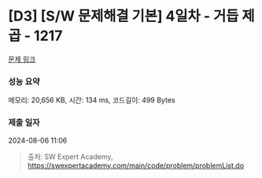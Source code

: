 # [D3] [S/W 문제해결 기본] 4일차 - 거듭 제곱 - 1217 

[문제 링크](https://swexpertacademy.com/main/code/problem/problemDetail.do?contestProbId=AV14dUIaAAUCFAYD) 

### 성능 요약

메모리: 20,656 KB, 시간: 134 ms, 코드길이: 499 Bytes

### 제출 일자

2024-08-06 11:06



> 출처: SW Expert Academy, https://swexpertacademy.com/main/code/problem/problemList.do